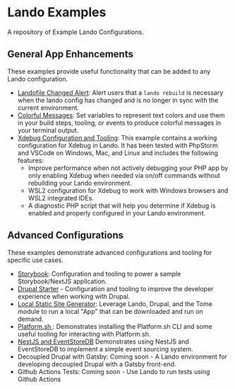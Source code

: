 # Lando Examples

A repository of Example Lando Configurations.

## General App Enhancements
These examples provide useful functionality that can be added to any Lando configuration.

- [Landofile Changed Alert](landofile-changed-alert): 
  Alert users that a `lando rebuild` is necessary when the lando config has changed and is no longer in sync with the
  current environment.
- [Colorful Messages](colorful-messages): 
  Set variables to represent text colors and use them in your build steps, tooling, or events to produce colorful 
  messages in your terminal output.
- [Xdebug Configuration and Tooling](xdebug):
  This example contains a working configuration for Xdebug in Lando. It has
  been tested with PhpStorm and VSCode on Windows, Mac, and Linux and includes
  the following features:
    - Improve performance when not actively debugging your PHP app by only enabling Xdebug when needed via on/off commands without rebuilding your Lando environment.
    - WSL2 configuration for Xdebug to work with Windows browsers and WSL2 integrated IDEs.
    - A diagnostic PHP script that will help you determine if Xdebug is enabled and properly configured in your Lando environment.

## Advanced Configurations
These examples demonstrate advanced configurations and tooling for specific use cases.

- [Storybook](storybook): 
  Configuration and tooling to power a sample Storybook/NextJS application.
- [Drupal Starter](drupal) - Configuration and tooling to improve the developer experience when working with Drupal.
- [Local Static Site Generator](tome): 
  Leverage Lando, Drupal, and the Tome module to run a local "App" that can be downloaded and run on demand.
- [Platform.sh ](platformsh):
  Demonstrates installing the Platform.sh CLI and some useful tooling for interacting with Platform.sh.
- [NestJS and EventStoreDB](nestjs-eventstoredb)
  Demonstrates using NestJS and EventStoreDB to implement a simple event sourcing system.
- Decoupled Drupal with Gatsby:
  Coming soon - A Lando environment for developing decoupled Drupal with a Gatsby front-end.
- Github Actions Tests:
  Coming soon - Use Lando to run tests using Github Actions
